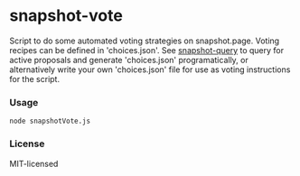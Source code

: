 # snapshot-vote
Script to do some automated voting strategies on snapshot.page. Voting recipes can be defined in 'choices.json'. See [snapshot-query](https://github.com/al-matty/snapshot-query) to query for active proposals and generate 'choices.json' programatically, or alternatively write your own 'choices.json' file for use as voting instructions for the script.

### Usage
```
node snapshotVote.js
```

### License
MIT-licensed
